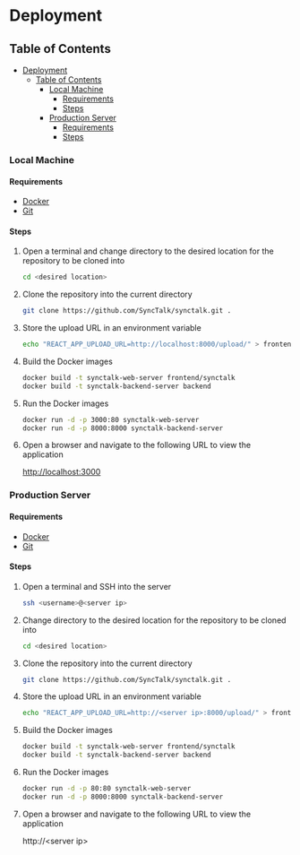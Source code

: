 # Deployment

## Table of Contents

- [Deployment](#deployment)
  - [Table of Contents](#table-of-contents)
    - [Local Machine](#local-machine)
      - [Requirements](#requirements)
      - [Steps](#steps)
    - [Production Server](#production-server)
      - [Requirements](#requirements-1)
      - [Steps](#steps-1)

### Local Machine

#### Requirements

- [Docker](https://docs.docker.com/get-docker/)
- [Git](https://git-scm.com/downloads)

#### Steps

1. Open a terminal and change directory to the desired location for the repository to be cloned into

    ```bash
    cd <desired location>
    ```

2. Clone the repository into the current directory

    ```bash
    git clone https://github.com/SyncTalk/synctalk.git .
    ```

3. Store the upload URL in an environment variable

    ```bash
    echo "REACT_APP_UPLOAD_URL=http://localhost:8000/upload/" > frontend/synctalk/.env
    ```

4. Build the Docker images

    ```bash
    docker build -t synctalk-web-server frontend/synctalk
    docker build -t synctalk-backend-server backend
    ```

5. Run the Docker images

    ```bash
    docker run -d -p 3000:80 synctalk-web-server
    docker run -d -p 8000:8000 synctalk-backend-server
    ```

6. Open a browser and navigate to the following URL to view the application

    <http://localhost:3000>

### Production Server

#### Requirements

- [Docker](https://docs.docker.com/get-docker/)
- [Git](https://git-scm.com/downloads)

#### Steps

1. Open a terminal and SSH into the server

    ```bash
    ssh <username>@<server ip>
    ```

2. Change directory to the desired location for the repository to be cloned into

    ```bash
    cd <desired location>
    ```

3. Clone the repository into the current directory

    ```bash
    git clone https://github.com/SyncTalk/synctalk.git .
    ```

4. Store the upload URL in an environment variable

    ```bash
    echo "REACT_APP_UPLOAD_URL=http://<server ip>:8000/upload/" > frontend/synctalk/.env
    ```

5. Build the Docker images

    ```bash
    docker build -t synctalk-web-server frontend/synctalk
    docker build -t synctalk-backend-server backend
    ```

6. Run the Docker images

    ```bash
    docker run -d -p 80:80 synctalk-web-server
    docker run -d -p 8000:8000 synctalk-backend-server
    ```

7. Open a browser and navigate to the following URL to view the application

    http://\<server ip\>
